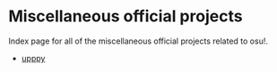 # Miscellaneous official projects

Index page for all of the miscellaneous official projects related to osu!.

- [upppy](upppy)
